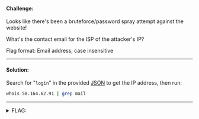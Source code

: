 #### Challenge:

Looks like there's been a bruteforce/password spray attempt against the website!

What's the contact email for the ISP of the attacker's IP?

Flag format: Email address, case insensitive

---

#### Solution:

Search for "`login`" in the provided [JSON](../Shop-SetupDisclaimer/DownUnderShop.JSON) to get the IP address, then run:

```bash
whois 58.164.62.91 | grep mail
```

---

<details><summary>FLAG:</summary>

```
abuse@telstra.net
```

</details>
<br/>
